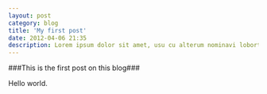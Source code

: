```yaml
---
layout: post
category: blog
title: 'My first post'
date: 2012-04-06 21:35
description: Lorem ipsum dolor sit amet, usu cu alterum nominavi lobortis. At duo novum diceret. Tantas apeirian vix et, usu sanctus postulant inciderint ut, populo diceret necessitatibus in vim. Cu eum dicam feugiat noluisse.
---
```

###This is the first post on this blog###

Hello world.


